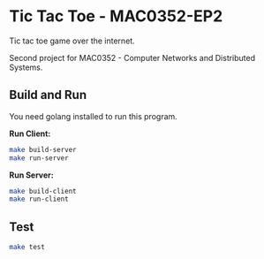 # Tic Tac Toe - MAC0352-EP2
Tic tac toe game over the internet.

Second project for MAC0352 - Computer Networks and Distributed Systems.

## Build and Run
You need golang installed to run this program.

**Run Client:**
```sh
make build-server
make run-server
```

**Run Server:**
```sh
make build-client
make run-client
```

## Test
```sh
make test
```
